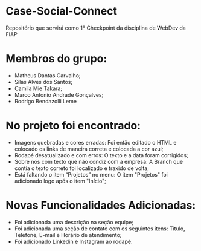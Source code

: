 # Case-Social-Connect
Repositório que servirá como 1º Checkpoint da disciplina de WebDev da FIAP

# Membros do grupo:
 - Matheus Dantas Carvalho;
 - Silas Alves dos Santos;
 - Camila Mie Takara;
 - Marco Antonio Andrade Gonçalves;
 - Rodrigo Bendazolli Leme

 # No projeto foi encontrado:
- Imagens quebradas e cores erradas: Foi então editado o HTML e colocado os links de maneira correta e colocada a cor azul;
- Rodapé desatualizado e com erros: O texto e a data foram corrigidos;
- Sobre nós com texto que não condiz com a empresa: A Branch que contia o texto correto foi localizado e traxido de volta;
- Está faltando o item “Projetos” no menu: O item "Projetos" foi adicionado logo após o item "Início";

#  Novas Funcionalidades Adicionadas:
- Foi adicionada uma descrição na seção equipe;
- Foi adicionada uma seção de contato com os seguintes itens: Título, Telefone, E-mail e Horário de atendimento;
- Foi adicionado Linkedin e Instagram ao rodapé.

  
